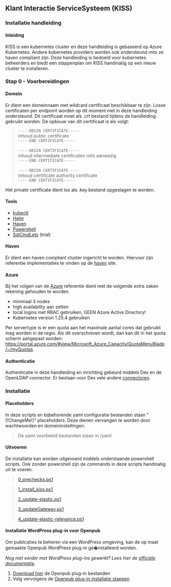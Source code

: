 ## Klant Interactie ServiceSysteem (KISS)
### Installatie handleiding
#### Inleiding
KISS is een kubernetes cluster en deze handleiding is gebaseerd op Azure Kubernetes.
Andere kubernetes providers worden ook ondersteund mits ze haven compliant zijn.
Deze handleiding is bedoeld voor kubernetes beheerders en biedt een stappenplan om KISS handmatig op een nieuw cluster te installeren.

### Stap 0 - Voorbereidingen
#### Domein
Er dient een domeinnaam met wildcard certificaat beschikbaar te zijn.
Losse certificaten per endpoint worden op dit moment niet in deze handleiding ondersteund.
Dit certificaat moet als .crt bestand tijdens de handleiding gebruikt worden.
De opbouw van dit certificaat is als volgt:

> `-----BEGIN CERTIFICATE-----`<br/>
> inhoud public certificate<br/>
> `-----END CERTIFICATE-----`<br/>
> <br/>
> `-----BEGIN CERTIFICATE-----`<br/>
> inhoud intermediate certificaten mits aanwezig<br/>
> `-----END CERTIFICATE-----`<br/>
> <br/>
> `-----BEGIN CERTIFICATE-----`<br/>
> inhoud certificate authority certificate<br/>
> `-----END CERTIFICATE-----`

Het private certificate dient los als .key bestand opgeslagen te worden.


#### Tools
- [kubectl](https://kubernetes.io/docs/tasks/tools/)
- [Helm](https://helm.sh/docs/intro/install/)
- [Haven](https://haven.commonground.nl/techniek/compliancy-checker)
- [Powershell](https://learn.microsoft.com/en-us/powershell/)
- [SqlCmdLets](https://www.cdata.com/drivers/postgresql/powershell/) (trial)

#### Haven
Er dient een haven compliant cluster ingericht te worden.
Hiervoor zijn referentie implementaties te vinden op de [haven](https://haven.commonground.nl/techniek/aan-de-slag) site.

#### Azure
Bij het volgen van de [Azure](https://haven.commonground.nl/techniek/aan-de-slag/azure) referentie dient met de volgende extra zaken rekening gehouden te worden.
- minimaal 3 nodes
- high availability aan zetten
- local logins met RBAC gebruiken, GEEN Azure Active Directory!
- Kubernetes version 1.25.4 gebruiken

Per servertype is er een quota aan het maximale aantal cores dat gebruikt mag worden in de regio.
Als dit overschreven wordt, dan kan dit in het quota scherm aangepast worden:
https://portal.azure.com/#view/Microsoft_Azure_Capacity/QuotaMenuBlade/~/myQuotas.

#### Authenticatie
Authenticatie in deze handleiding en inrichting gebeurd middels Dex en de OpenLDAP connector. Er bestaan voor Dex vele andere [connectoren](https://dexidp.io/docs/connectors/).


### Installatie
#### Placeholders
In deze scripts en bijbehorende yaml configuratie bestanden staan "[!ChangeMe!]" placeholders.
Deze dienen vervangen te worden door wachtwoorden en domeininstellingen.
> De yaml voorbeeld bestanden staan in /yaml

#### Uitvoeren
De installatie kan worden uitgevoerd middels onderstaande powershell scripts.
Ook zonder powershell zijn de commands in deze scripts handmatig uit te voeren.

> [0_prechecks.ps1](/scripts/0_prechecks.ps1)

> [1_install_kiss.ps1](/scripts/1_install_kiss.ps1)
> 
> [2_update-elastic.ps1](/scripts/2_update-elastic.ps1)
> 
> [3_updateGateway.ps1](/scripts/3_updateGateway.ps1)
> 
> [4_update-elastic-relevance.ps1](/scripts/4_update-elastic-relevance.ps1)

#### Installatie WordPress plug-in voor Openpub

Om publicaties te beheren via een WordPress omgeving, kan de op maat gemaakte Openpub WordPress plug-in ge�nstalleerd worden.

_Nog niet eerder met WordPress plug-ins gewerkt? Lees hier de [officiële documentatie](https://wordpress.org/support/article/managing-plugins/)._

1. [Download hier](/openPub/) de Openpub plug-in bestanden 
2. Volg vervolgens de [Openpub plug-in installatie stappen](https://kiss-klantinteractie-servicesysteem.readthedocs.io/en/latest/openpub/)
